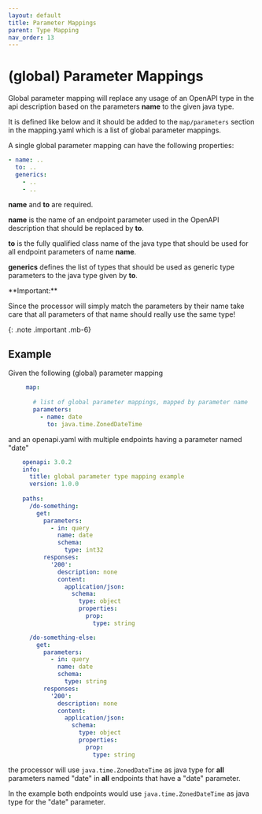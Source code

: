 ```yaml
---
layout: default
title: Parameter Mappings
parent: Type Mapping
nav_order: 13
---
```


# (global) Parameter Mappings

Global parameter mapping will replace any usage of an OpenAPI type in the api description based on
 the parameters **name** to the given java type.
 
It is defined like below and it should be added to the `map/parameters` section in the mapping.yaml
which is a list of global parameter mappings. 
  
A single global parameter mapping can have the following properties:
 
 ```yaml
 - name: ..
   to: ..
   generics:
     - ..
     - ..
 ```
 
**name** and **to** are required.
 
**name** is the name of an endpoint parameter used in the OpenAPI description that should be replaced
  by **to**.
  
**to** is the fully qualified class name of the java type that should be used for all endpoint
 parameters of name **name**. 

**generics** defines the list of types that should be used as generic type parameters to the 
java type given by **to**.
 
<div markdown="1">
**Important:**
 
Since the processor will simply match the parameters by their name take care that all parameters of
that name should really use the same type!
</div>{: .note .important .mb-6}

## Example

Given the following (global) parameter mapping
 
```yaml
     map:
     
       # list of global parameter mappings, mapped by parameter name
       parameters:
         - name: date
           to: java.time.ZonedDateTime
```

and an openapi.yaml with multiple endpoints having a parameter named "date"

```yaml
    openapi: 3.0.2
    info:
      title: global parameter type mapping example
      version: 1.0.0
    
    paths:
      /do-something:
        get:
          parameters:
            - in: query
              name: date
              schema:
                type: int32
          responses:
            '200':
              description: none
              content:
                application/json:
                  schema:
                    type: object
                    properties:
                      prop:
                        type: string

      /do-something-else:
        get:
          parameters:
            - in: query
              name: date
              schema:
                type: string
          responses:
            '200':
              description: none
              content:
                application/json:
                  schema:
                    type: object
                    properties:
                      prop:
                        type: string
```

the processor will use `java.time.ZonedDateTime` as java type for **all** parameters named "date" in
**all** endpoints that have a "date" parameter. 

In the example both endpoints would use `java.time.ZonedDateTime` as java type for the "date" parameter.
